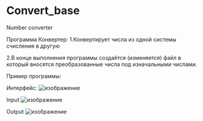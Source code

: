 # Convert_base
Number converter

Программа Конвертер:
1.Конвертирует числа из одной системы счисления в другую

2.В конце выполнения программы создаётся (изменяется) файл в который вносятся преобразованные  числа под изначальными числами.

Пример программы:

Интерфейс:
![изображение](https://github.com/Anton459091/Convert_base/assets/117515882/a6d56196-ae70-4be7-a954-b25bda8ddea2)

Input
![изображение](https://github.com/Anton459091/Convert_base/assets/117515882/aa8d73bb-6a58-4156-a507-c3cd9b5ccfc2)

Output
![изображение](https://github.com/Anton459091/Convert_base/assets/117515882/c35cfc72-a3cb-4879-ba73-24595e82aa9c)

